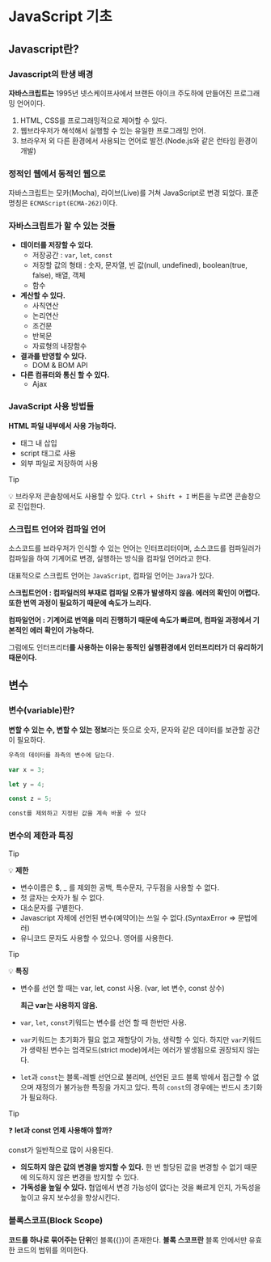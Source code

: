 # **JavaScript 기초**

## **Javascript란?**

### **Javascript의 탄생 배경**

**자바스크립트는** 1995년 넷스케이프사에서 브랜든 아이크 주도하에 만들어진 프로그래밍 언어이다.

1. HTML, CSS를 프로그래밍적으로 제어할 수 있다.
2. 웹브라우저가 해석해서 실행할 수 있는 유일한 프로그래밍 언어.
3. 브라우저 외 다른 환경에서 사용되는 언어로 발전.(Node.js와 같은 런타임 환경이 개발)

### **정적인 웹에서 동적인 웹으로**

자바스크립트는 모카(Mocha), 라이브(Live)를 거쳐 JavaScript로 변경 되었다. 표준명칭은 `ECMAScript(ECMA-262)`이다.

### **자바스크립트가 할 수 있는 것들**

- **데이터를 저장할 수 있다.**
    - 저장공간 : `var`, `let`, `const`
    - 저장할 값의 형태 : 숫자, 문자열, 빈 값(null, undefined), boolean(true, false), 배열, 객체
    - 함수
- **계산할 수 있다.**
    - 사칙연산
    - 논리연산
    - 조건문
    - 반복문
    - 자료형의 내장함수
- **결과를 반영할 수 있다.**
    - DOM & BOM API
- **다른 컴퓨터와 통신 할 수 있다.**
    - Ajax

### JavaScript 사용 방법들

**HTML 파일 내부에서 사용 가능하다.**

- 태그 내 삽입
- script 태그로 사용
- 외부 파일로 저장하여 사용

> [!Tip]
> 💡 브라우저 콘솔창에서도 사용할 수 있다. `Ctrl + Shift + I` 버튼을 누르면 콘솔창으로 진입한다.


### 스크립트 언어와 컴파일 언어

소스코드를 브라우저가 인식할 수 있는 언어는 인터프리터이며, 소스코드를 컴파일러가 컴파일을 하여 기계어로 변경, 실행하는 방식을 컴파일 언어라고 한다.

대표적으로 스크립트 언어는 `JavaScript`, 컴파일 언어는 `Java`가 있다. 

**스크립트언어 : 컴파일러의 부재로 컴파일 오류가 발생하지 않음. 에러의 확인이 어렵다. 또한 번역 과정이 필요하기 때문에 속도가 느리다.**

**컴파일언어 : 기계어로 번역을 미리 진행하기 때문에 속도가 빠르며, 컴파일 과정에서 기본적인 에러 확인이 가능하다.**

그럼에도 인터프리터**를 사용하는 이유는 동적인 실행환경에서 인터프리터가 더 유리하기 때문이다.**

## 변수

### 변수(variable)란?

**변할 수 있는 수, 변할 수 있는 정보**라는 뜻으로 숫자, 문자와 같은 데이터를 보관할 공간이 필요하다.

```jsx
우측의 데이터를 좌측의 변수에 담는다.

var x = 3;

let y = 4;

const z = 5;

const를 제외하고 지정된 값을 계속 바꿀 수 있다
```

### **변수의 제한과 특징**

> [!Tip]
> 💡 **제한**
> 
> - 변수이름은 $, _ 를 제외한 공백, 특수문자, 구두점을 사용할 수 없다.
> - 첫 글자는 숫자가 될 수 없다.
> - 대소문자를 구별한다.
> - Javascript 자체에 선언된 변수(예약어)는 쓰일 수 없다.(SyntaxError => 문법에러)
> - 유니코드 문자도 사용할 수 있으나. 영어를 사용한다.


> [!Tip]
> 💡 **특징**
> 
> - 변수를 선언 할 때는 var, let, const 사용. (var, let 변수, const 상수)
>     
>     **최근 var는 사용하지 않음.**
>     
> - `var`, `let`, `const`키워드는 변수를 선언 할 때 한번만 사용.
> - `var`키워드는 초기화가 필요 없고 재할당이 가능, 생략할 수 있다. 하지만 `var`키워드가 생략된 변수는 엄격모드(strict mode)에서는 에러가 발생됨으로 권장되지 않는다.
> - `let`과 `const`는 블록-레벨 선언으로 불리며, 선언된 코드 블록 밖에서 접근할 수 없으며 재정의가 불가능한 특징을 가지고 있다. 특히 `const`의 경우에는 반드시 초기화가 필요하다.


> [!Tip]
> ❓ **let과 const 언제 사용해야 할까?**
> 
> const가 일반적으로 많이 사용된다.
> 
> - **의도하지 않은 값의 변경을 방지할 수 있다.**
> 한 번 할당된 값을 변경할 수 없기 때문에 의도하지 않은 변경을 방지할 수 있다.
> - **가독성을 높일 수 있다.**
> 협업에서 변경 가능성이 없다는 것을 빠르게 인지, 가독성을 높이고 유지 보수성을 향상시킨다.


### 블록스코프(Block Scope)

**코드를 하나로 묶어주는 단위**인 블록({})이 존재한다. **블록 스코프란** 블록 안에서만 유효한 코드의 범위를 의미한다.
